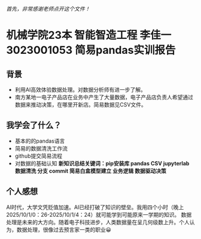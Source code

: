 *首先，非常感谢老师点开这个文件！*
# 机械学院23本 智能智造工程 李佳一 3023001053 简易pandas实训报告
## 背景
* 利用AI高效体验数据处理。对数据分析师有进一步了解。
* 南方某地一电子产品店在业务中产生了大量数据，电子产品店负责人希望通过数据来推动决策，在哪里开新店。简易数据见CSV文件。
## 我学会了什么？
* 基本的的pandas语言
* 简易的数据清洗工作流
* github提交简易流程
* 对数据的基础认知
**新知识总结关键词：pip安装库 pandas CSV jupyterlab 数据清洗 分支 commit 简易白盒模型建立 业务逻辑 数据驱动决策**
## 个人感想
AI时代，大学文凭贬值加速。AI已经打破了知识的壁垒。我用四个小时（晚上2025/10/1/0：26-2025/10/1/4：24）就可能学到可能原来一学期的知识。
数据处理是未来的大方向。随着电子科技进步，人类数据量在呈几何级数上升。个人认为，数据处理，很像过去预言家一类的职业😀
